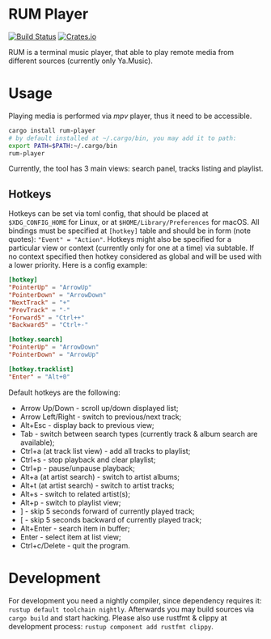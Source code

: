 # RUM Player

[![Build Status](https://travis-ci.org/l4l/rum.svg?branch=master)](https://travis-ci.org/l4l/rum)
[![Crates.io](https://img.shields.io/crates/v/rum-player.svg)](https://crates.io/crates/rum-player)

RUM is a terminal music player, that able to play remote media from different sources (currently only Ya.Music).

# Usage

Playing media is performed via _mpv_ player, thus it need to be accessible.

```bash
cargo install rum-player
# by default installed at ~/.cargo/bin, you may add it to path:
export PATH=$PATH:~/.cargo/bin
rum-player
```

Currently, the tool has 3 main views: search panel, tracks listing and playlist.

## Hotkeys

Hotkeys can be set via toml config, that should be placed at `$XDG_CONFIG_HOME` for Linux, or at `$HOME/Library/Preferences` for macOS. All bindings must be specified at `[hotkey]` table and should be in form (note quotes): `"Event" = "Action"`. Hotkeys might also be specified for a particular view or context (currently only for one at a time) via subtable. If no context specified then hotkey considered as global and will be used with a lower priority. Here is a config example:

```toml
[hotkey]
"PointerUp" = "ArrowUp"
"PointerDown" = "ArrowDown"
"NextTrack" = "+"
"PrevTrack" = "-"
"Forward5" = "Ctrl++"
"Backward5" = "Ctrl+-"

[hotkey.search]
"PointerUp" = "ArrowDown"
"PointerDown" = "ArrowUp"

[hotkey.tracklist]
"Enter" = "Alt+0"
```

Default hotkeys are the following:

- Arrow Up/Down - scroll up/down displayed list;
- Arrow Left/Right - switch to previous/next track;
- Alt+Esc - display back to previous view;
- Tab - switch between search types (currently track & album search are available);
- Ctrl+a (at track list view) - add all tracks to playlist;
- Ctrl+s - stop playback and clear playlist;
- Ctrl+p - pause/unpause playback;
- Alt+a (at artist search) - switch to artist albums;
- Alt+t (at artist search) - switch to artist tracks;
- Alt+s - switch to related artist(s);
- Alt+p - switch to playlist view;
- ] - skip 5 seconds forward of currently played track;
- [ - skip 5 seconds backward of currently played track;
- Alt+Enter - search item in buffer;
- Enter - select item at list view;
- Ctrl+c/Delete - quit the program.

# Development

For development you need a nightly compiler, since dependency requires it: `rustup default toolchain nightly`. Afterwards you may build sources via `cargo build` and start hacking. Please also use rustfmt & clippy at development process: `rustup component add rustfmt clippy`.
